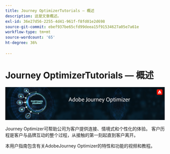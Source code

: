 ```yaml
---
title: Journey OptimizerTutorials — 概述
description: 这是文章概述。
exl-id: 36e27d56-2255-4d41-961f-f8fd01e2d698
source-git-commit: ebef937be65cfd99deea15f91534627a05e7a61e
workflow-type: tm+mt
source-wordcount: '65'
ht-degree: 36%

---
```



# Journey OptimizerTutorials — 概述

![](./assets/ajo-banner.png)

Journey Optimizer可帮助公司为客户提供连接、情境式和个性化的体验。 客户历程是客户与品牌互动的整个过程，从接触的第一刻起直到客户离开。

本用户指南包含有关AdobeJourney Optimizer的特性和功能的视频和教程。
